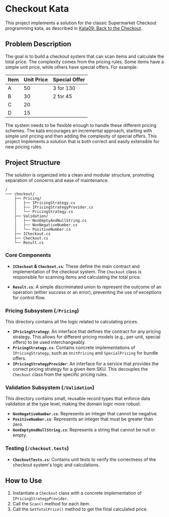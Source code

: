 # Checkout Kata

This project implements a solution for the classic Supermarket Checkout programming kata, as described in [Kata09: Back to the Checkout](http://codekata.com/kata/kata09-back-to-the-checkout/).

## Problem Description

The goal is to build a checkout system that can scan items and calculate the total price. The complexity comes from the pricing rules. Some items have a simple unit price, while others have special offers. For example:

| Item | Unit Price | Special Offer |
| :--- | :--- | :--- |
| A    | 50         | 3 for 130     |
| B    | 30         | 2 for 45      |
| C    | 20         |               |
| D    | 15         |               |

The system needs to be flexible enough to handle these different pricing schemes. The kata encourages an incremental approach, starting with simple unit pricing and then adding the complexity of special offers. This project implements a solution that is both correct and easily extensible for new pricing rules.

## Project Structure

The solution is organized into a clean and modular structure, promoting separation of concerns and ease of maintenance.

```
/
─── checkout/
    ├── Pricing/
    │   ├── IPricingStrategy.cs
    │   ├── IPricingStrategyProvider.cs
    │   └── PricingStrategy.cs
    ├── Validation/
    │   ├── NonEmptyAndNullString.cs
    │   ├── NonNegativeNumber.cs
    │   └── PositiveNumber.cs
    ├── ICheckout.cs
    ├── Checkout.cs
    └── Result.cs
```

### Core Components

*   **`ICheckout` & `Checkout.cs`**: These define the main contract and implementation of the checkout system. The `Checkout` class is responsible for scanning items and calculating the total price.

*   **`Result.cs`**: A simple discriminated union to represent the outcome of an operation (either success or an error), preventing the use of exceptions for control flow.

### Pricing Subsystem (`/Pricing`)

This directory contains all the logic related to calculating prices.

*   **`IPricingStrategy`**: An interface that defines the contract for any pricing strategy. This allows for different pricing models (e.g., per-unit, special offers) to be used interchangeably.
*   **`PricingStrategy.cs`**: Contains concrete implementations of `IPricingStrategy`, such as `UnitPricing` and `SpecialPricing` for bundle offers.
*   **`IPricingStrategyProvider`**: An interface for a service that provides the correct pricing strategy for a given item SKU. This decouples the `Checkout` class from the specific pricing rules.

### Validation Subsystem (`/Validation`)

This directory contains small, reusable record types that enforce data validation at the type level, making the domain logic more robust.

*   **`NonNegativeNumber.cs`**: Represents an integer that cannot be negative.
*   **`PositiveNumber.cs`**: Represents an integer that must be greater than zero.
*   **`NonEmptyAndNullString.cs`**: Represents a string that cannot be null or empty.

### Testing (`/checkout.tests`)

*   **`CheckoutTests.cs`**: Contains unit tests to verify the correctness of the checkout system's logic and calculations.

## How to Use

1.  Instantiate a `Checkout` class with a concrete implementation of `IPricingStrategyProvider`.
2.  Call the `Scan()` method for each item.
3.  Call the `GetTotalPrice()` method to get the final calculated price.
